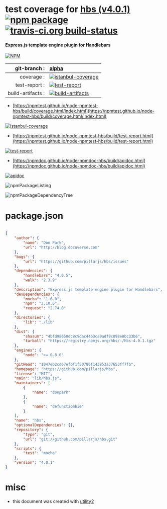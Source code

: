 # test coverage for  [hbs (v4.0.1)](https://github.com/pillarjs/hbs)  [![npm package](https://img.shields.io/npm/v/npmtest-hbs.svg?style=flat-square)](https://www.npmjs.org/package/npmtest-hbs) [![travis-ci.org build-status](https://api.travis-ci.org/npmtest/node-npmtest-hbs.svg)](https://travis-ci.org/npmtest/node-npmtest-hbs)
#### Express.js template engine plugin for Handlebars

[![NPM](https://nodei.co/npm/hbs.png?downloads=true&downloadRank=true&stars=true)](https://www.npmjs.com/package/hbs)

| git-branch : | [alpha](https://github.com/npmtest/node-npmtest-hbs/tree/alpha)|
|--:|:--|
| coverage : | [![istanbul-coverage](https://npmtest.github.io/node-npmtest-hbs/build/coverage.badge.svg)](https://npmtest.github.io/node-npmtest-hbs/build/coverage.html/index.html)|
| test-report : | [![test-report](https://npmtest.github.io/node-npmtest-hbs/build/test-report.badge.svg)](https://npmtest.github.io/node-npmtest-hbs/build/test-report.html)|
| build-artifacts : | [![build-artifacts](https://npmtest.github.io/node-npmtest-hbs/glyphicons_144_folder_open.png)](https://github.com/npmtest/node-npmtest-hbs/tree/gh-pages/build)|

- [https://npmtest.github.io/node-npmtest-hbs/build/coverage.html/index.html](https://npmtest.github.io/node-npmtest-hbs/build/coverage.html/index.html)

[![istanbul-coverage](https://npmtest.github.io/node-npmtest-hbs/build/screenCapture.buildCi.browser.%252Ftmp%252Fbuild%252Fcoverage.lib.html.png)](https://npmtest.github.io/node-npmtest-hbs/build/coverage.html/index.html)

- [https://npmtest.github.io/node-npmtest-hbs/build/test-report.html](https://npmtest.github.io/node-npmtest-hbs/build/test-report.html)

[![test-report](https://npmtest.github.io/node-npmtest-hbs/build/screenCapture.buildCi.browser.%252Ftmp%252Fbuild%252Ftest-report.html.png)](https://npmtest.github.io/node-npmtest-hbs/build/test-report.html)

- [https://npmdoc.github.io/node-npmdoc-hbs/build/apidoc.html](https://npmdoc.github.io/node-npmdoc-hbs/build/apidoc.html)

[![apidoc](https://npmdoc.github.io/node-npmdoc-hbs/build/screenCapture.buildCi.browser.%252Ftmp%252Fbuild%252Fapidoc.html.png)](https://npmdoc.github.io/node-npmdoc-hbs/build/apidoc.html)

![npmPackageListing](https://npmtest.github.io/node-npmtest-hbs/build/screenCapture.npmPackageListing.svg)

![npmPackageDependencyTree](https://npmtest.github.io/node-npmtest-hbs/build/screenCapture.npmPackageDependencyTree.svg)



# package.json

```json

{
    "author": {
        "name": "Don Park",
        "url": "http://blog.docuverse.com"
    },
    "bugs": {
        "url": "https://github.com/pillarjs/hbs/issues"
    },
    "dependencies": {
        "handlebars": "4.0.5",
        "walk": "2.3.9"
    },
    "description": "Express.js template engine plugin for Handlebars",
    "devDependencies": {
        "mocha": "1.6.0",
        "npm": "3.10.6",
        "request": "2.74.0"
    },
    "directories": {
        "lib": "./lib"
    },
    "dist": {
        "shasum": "4bfd98650dc8c9dac44b3ca9adf9c098e8bc33b6",
        "tarball": "https://registry.npmjs.org/hbs/-/hbs-4.0.1.tgz"
    },
    "engines": {
        "node": ">= 0.8.0"
    },
    "gitHead": "1047eb2cd67efbf1f50786f143853a37653ff7fb",
    "homepage": "https://github.com/pillarjs/hbs",
    "license": "MIT",
    "main": "lib/hbs.js",
    "maintainers": [
        {
            "name": "donpark"
        },
        {
            "name": "defunctzombie"
        }
    ],
    "name": "hbs",
    "optionalDependencies": {},
    "repository": {
        "type": "git",
        "url": "git://github.com/pillarjs/hbs.git"
    },
    "scripts": {
        "test": "mocha"
    },
    "version": "4.0.1"
}
```



# misc
- this document was created with [utility2](https://github.com/kaizhu256/node-utility2)
